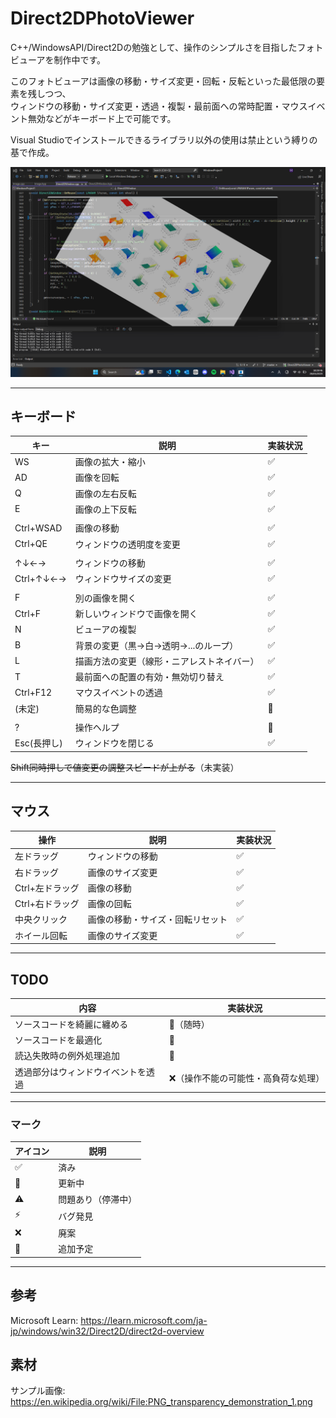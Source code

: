 # Direct2DPhotoViewer

C++/WindowsAPI/Direct2Dの勉強として、操作のシンプルさを目指したフォトビューアを制作中です。

このフォトビューアは画像の移動・サイズ変更・回転・反転といった最低限の要素を残しつつ、  
ウィンドウの移動・サイズ変更・透過・複製・最前面への常時配置・マウスイベント無効などがキーボード上で可能です。

Visual Studioでインストールできるライブラリ以外の使用は禁止という縛りの基で作成。

![./screenshot.png](./screenshot.png)

--- 

## キーボード
|キー|説明|実装状況|
|--|--|--|
|WS|画像の拡大・縮小|✅|
|AD|画像を回転|✅|
|Q|画像の左右反転|✅|
|E|画像の上下反転|✅|
||||
|Ctrl+WSAD|画像の移動|✅|
|Ctrl+QE|ウィンドウの透明度を変更|✅|
||||
|↑↓←→|ウィンドウの移動|✅|
|Ctrl+↑↓←→|ウィンドウサイズの変更|✅|
||||
|F|別の画像を開く|✅|
|Ctrl+F|新しいウィンドウで画像を開く|✅|
|N|ビューアの複製|✅|
|B|背景の変更（黒→白→透明→...のループ）|✅|
|L|描画方法の変更（線形・ニアレストネイバー）|✅|
|T|最前面への配置の有効・無効切り替え|✅|
|Ctrl+F12|マウスイベントの透過|✅|
|(未定)|簡易的な色調整|📝|
||||
|?|操作ヘルプ|📝|
|Esc(長押し)|ウィンドウを閉じる|✅|

~~Shift同時押しで値変更の調整スピードが上がる~~（未実装）

---
## マウス
|操作|説明|実装状況|
|--|--|--|
|左ドラッグ|ウィンドウの移動|✅|
|右ドラッグ|画像のサイズ変更|✅|
|Ctrl+左ドラッグ|画像の移動|✅|
|Ctrl+右ドラッグ|画像の回転|✅|
|中央クリック|画像の移動・サイズ・回転リセット|✅|
|ホイール回転|画像のサイズ変更|✅|

---
## TODO
|内容|実装状況|
|--|--|
|ソースコードを綺麗に纏める|🔄️（随時）|
|ソースコードを最適化|🔄️|
|読込失敗時の例外処理追加|🔄️|
|透過部分はウィンドウイベントを透過|❌（操作不能の可能性・高負荷な処理）|

---
### マーク
|アイコン|説明|
|--|--|
|✅|済み|
|🔄️|更新中|
|⚠️|問題あり（停滞中）|
|⚡|バグ発見|
|❌|廃案|
|📝|追加予定|

---
## 参考
Microsoft Learn: https://learn.microsoft.com/ja-jp/windows/win32/Direct2D/direct2d-overview

## 素材
サンプル画像: https://en.wikipedia.org/wiki/File:PNG_transparency_demonstration_1.png